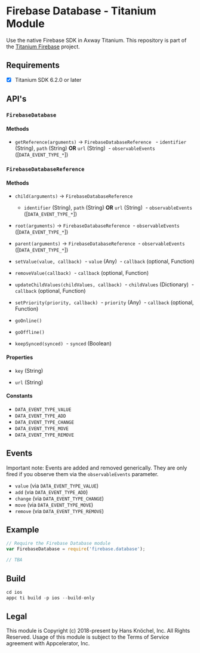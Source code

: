 # Firebase Database - Titanium Module
Use the native Firebase SDK in Axway Titanium. This repository is part of the [Titanium Firebase](https://github.com/hansemannn/titanium-firebase) project.

## Requirements
- [x] Titanium SDK 6.2.0 or later

## API's

### `FirebaseDatabase`

#### Methods

- `getReference(arguments)` -> `FirebaseDatabaseReference`
  - `identifier` (String), `path` (String) **OR** `url` (String)
  - `observableEvents` ([`DATA_EVENT_TYPE_*`])

### `FirebaseDatabaseReference`

#### Methods

- `child(arguments)` -> `FirebaseDatabaseReference`
  - `identifier` (String), `path` (String) **OR** `url` (String)
  - `observableEvents` ([`DATA_EVENT_TYPE_*`])

- `root(arguments)` -> `FirebaseDatabaseReference`
  - `observableEvents` ([`DATA_EVENT_TYPE_*`])
  
- `parent(arguments)` -> `FirebaseDatabaseReference`
  - `observableEvents` ([`DATA_EVENT_TYPE_*`])

- `setValue(value, callback)`
  - `value` (Any)
  - `callback` (optional, Function)

- `removeValue(callback)`
  - `callback` (optional, Function)
  
- `updateChildValues(childValues, callback)`
  - `childValues` (Dictionary)
  - `callback` (optional, Function)

- `setPriority(priority, callback)`
  - `priority` (Any)
  - `callback` (optional, Function)

- `goOnline()`

- `goOffline()`

- `keepSynced(synced)`
  - `synced` (Boolean)

#### Properties

- `key` (String)

- `url` (String)

#### Constants

- `DATA_EVENT_TYPE_VALUE`
- `DATA_EVENT_TYPE_ADD`
- `DATA_EVENT_TYPE_CHANGE`
- `DATA_EVENT_TYPE_MOVE`
- `DATA_EVENT_TYPE_REMOVE`

## Events

Important note: Events are added and removed generically. They are only fired if you observe them via
the `observableEvents` parameter.

- `value` (via `DATA_EVENT_TYPE_VALUE`)
- `add` (via `DATA_EVENT_TYPE_ADD`)
- `change` (via `DATA_EVENT_TYPE_CHANGE`)
- `move` (via `DATA_EVENT_TYPE_MOVE`)
- `remove` (via `DATA_EVENT_TYPE_REMOVE`)

## Example
```js
// Require the Firebase Database module
var FirebaseDatabase = require('firebase.database');

// TBA
```

## Build
```js
cd ios
appc ti build -p ios --build-only
```

## Legal

This module is Copyright (c) 2018-present by Hans Knöchel, Inc. All Rights Reserved.
Usage of this module is subject to the Terms of Service agreement with Appcelerator, Inc.

